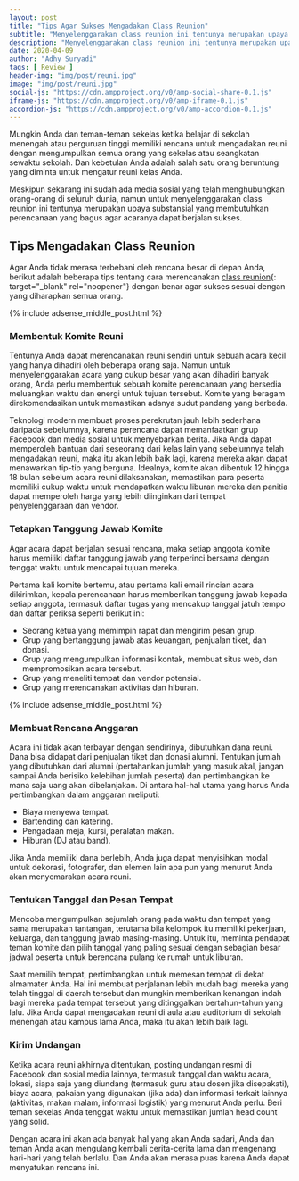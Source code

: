```yaml
---
layout: post
title: "Tips Agar Sukses Mengadakan Class Reunion"
subtitle: "Menyelenggarakan class reunion ini tentunya merupakan upaya substansial yang membutuhkan perencanaan yang bagus agar acaranya dapat berjalan sukses."
description: "Menyelenggarakan class reunion ini tentunya merupakan upaya substansial yang membutuhkan perencanaan yang bagus agar acaranya dapat berjalan sukses."
date: 2020-04-09
author: "Adhy Suryadi"
tags: [ Review ]
header-img: "img/post/reuni.jpg"
image: "img/post/reuni.jpg"
social-js: "https://cdn.ampproject.org/v0/amp-social-share-0.1.js"
iframe-js: "https://cdn.ampproject.org/v0/amp-iframe-0.1.js"
accordion-js: "https://cdn.ampproject.org/v0/amp-accordion-0.1.js"
---
```


Mungkin Anda dan teman-teman sekelas ketika belajar di sekolah menengah atau perguruan tinggi memiliki rencana untuk mengadakan reuni dengan mengumpulkan semua orang yang sekelas atau seangkatan sewaktu sekolah. Dan kebetulan Anda adalah salah satu orang beruntung yang diminta untuk mengatur reuni kelas Anda.

Meskipun sekarang ini sudah ada media sosial yang telah menghubungkan orang-orang di seluruh dunia, namun untuk menyelenggarakan class reunion ini tentunya merupakan upaya substansial yang membutuhkan perencanaan yang bagus agar acaranya dapat berjalan sukses.

## Tips Mengadakan Class Reunion

Agar Anda tidak merasa terbebani oleh rencana besar di depan Anda, berikut adalah beberapa tips tentang cara merencanakan [class reunion](https://www.royaldanisa.com/en/gifting-moments/activities-for-a-class-reunion/ "class reunion"){: target="_blank" rel="noopener"} dengan benar agar sukses sesuai dengan yang diharapkan semua orang.

{% include adsense_middle_post.html %}

### Membentuk Komite Reuni

Tentunya Anda dapat merencanakan reuni sendiri untuk sebuah acara kecil yang hanya dihadiri oleh beberapa orang saja. Namun untuk menyelenggarakan acara yang cukup besar yang akan dihadiri banyak orang, Anda perlu membentuk sebuah komite perencanaan yang bersedia meluangkan waktu dan energi untuk tujuan tersebut. Komite yang beragam direkomendasikan untuk memastikan adanya sudut pandang yang berbeda.

Teknologi modern membuat proses perekrutan jauh lebih sederhana daripada sebelumnya, karena perencana dapat memanfaatkan grup Facebook dan media sosial untuk menyebarkan berita. Jika Anda dapat memperoleh bantuan dari seseorang dari kelas lain yang sebelumnya telah mengadakan reuni, maka itu akan lebih baik lagi, karena mereka akan dapat menawarkan tip-tip yang berguna. Idealnya, komite akan dibentuk 12 hingga 18 bulan sebelum acara reuni dilaksanakan, memastikan para peserta memiliki cukup waktu untuk mendapatkan waktu liburan mereka dan panitia dapat memperoleh harga yang lebih diinginkan dari tempat penyelenggaraan dan vendor.

### Tetapkan Tanggung Jawab Komite

Agar acara dapat berjalan sesuai rencana, maka setiap anggota komite harus memiliki daftar tanggung jawab yang terperinci bersama dengan tenggat waktu untuk mencapai tujuan mereka.

Pertama kali komite bertemu, atau pertama kali email rincian acara dikirimkan, kepala perencanaan harus memberikan tanggung jawab kepada setiap anggota, termasuk daftar tugas yang mencakup tanggal jatuh tempo dan daftar periksa seperti berikut ini:
<ul>
<li>Seorang ketua yang memimpin rapat dan mengirim pesan grup.</li>
<li>Grup yang bertanggung jawab atas keuangan, penjualan tiket, dan donasi.</li>
<li>Grup yang mengumpulkan informasi kontak, membuat situs web, dan mempromosikan acara tersebut.</li>
<li>Grup yang meneliti tempat dan vendor potensial.</li>
<li>Grup yang merencanakan aktivitas dan hiburan.</li>
</ul>

{% include adsense_middle_post.html %}

### Membuat Rencana Anggaran

Acara ini tidak akan terbayar dengan sendirinya, dibutuhkan dana reuni. Dana bisa didapat dari penjualan tiket dan donasi alumni. Tentukan jumlah yang dibutuhkan dari alumni (pertahankan jumlah yang masuk akal, jangan sampai Anda berisiko kelebihan jumlah peserta) dan pertimbangkan ke mana saja uang akan dibelanjakan. Di antara hal-hal utama yang harus Anda pertimbangkan dalam anggaran meliputi:
<ul>
<li>Biaya menyewa tempat.</li>
<li>Bartending dan katering.</li>
<li>Pengadaan meja, kursi, peralatan makan.</li>
<li>Hiburan (DJ atau band).</li>
</ul>

Jika Anda memiliki dana berlebih, Anda juga dapat menyisihkan modal untuk dekorasi, fotografer, dan elemen lain apa pun yang menurut Anda akan menyemarakan acara reuni.

### Tentukan Tanggal dan Pesan Tempat

Mencoba mengumpulkan sejumlah orang pada waktu dan tempat yang sama merupakan tantangan, terutama bila kelompok itu memiliki pekerjaan, keluarga, dan tanggung jawab masing-masing. Untuk itu, meminta pendapat teman komite dan pilih tanggal yang paling sesuai dengan sebagian besar jadwal peserta untuk berencana pulang ke rumah untuk liburan.

Saat memilih tempat, pertimbangkan untuk memesan tempat di dekat almamater Anda. Hal ini membuat perjalanan lebih mudah bagi mereka yang telah tinggal di daerah tersebut dan mungkin memberikan kenangan indah bagi mereka pada tempat tersebut yang ditinggalkan bertahun-tahun yang lalu. Jika Anda dapat mengadakan reuni di aula atau auditorium di sekolah menengah atau kampus lama Anda, maka itu akan lebih baik lagi.

### Kirim Undangan

Ketika acara reuni akhirnya ditentukan, posting undangan resmi di Facebook dan sosial media lainnya, termasuk tanggal dan waktu acara, lokasi, siapa saja yang diundang (termasuk guru atau dosen jika disepakati), biaya acara, pakaian yang digunakan (jika ada) dan informasi terkait lainnya (aktivitas, makan malam, informasi logistik) yang menurut Anda perlu. Beri teman sekelas Anda tenggat waktu untuk memastikan jumlah head count yang solid.

Dengan acara ini akan ada banyak hal yang akan Anda sadari, Anda dan teman Anda akan mengulang kembali cerita-cerita lama dan mengenang hari-hari yang telah berlalu. Dan Anda akan merasa puas karena Anda dapat menyatukan rencana ini.
